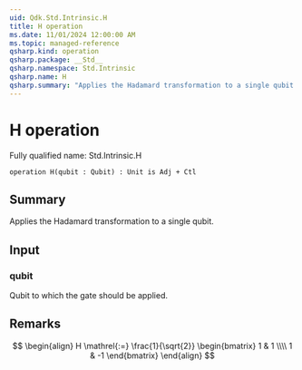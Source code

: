 ```yaml
---
uid: Qdk.Std.Intrinsic.H
title: H operation
ms.date: 11/01/2024 12:00:00 AM
ms.topic: managed-reference
qsharp.kind: operation
qsharp.package: __Std__
qsharp.namespace: Std.Intrinsic
qsharp.name: H
qsharp.summary: "Applies the Hadamard transformation to a single qubit."
---
```


# H operation

Fully qualified name: Std.Intrinsic.H

```qsharp
operation H(qubit : Qubit) : Unit is Adj + Ctl
```

## Summary
Applies the Hadamard transformation to a single qubit.

## Input
### qubit
Qubit to which the gate should be applied.

## Remarks
$$
\begin{align}
    H \mathrel{:=}
    \frac{1}{\sqrt{2}}
    \begin{bmatrix}
        1 & 1 \\\\
        1 & -1
    \end{bmatrix}
\end{align}
$$
